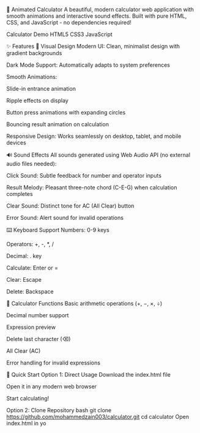 🧮 Animated Calculator
A beautiful, modern calculator web application with smooth animations and interactive sound effects. Built with pure HTML, CSS, and JavaScript - no dependencies required!

Calculator Demo
HTML5
CSS3
JavaScript

✨ Features
🎨 Visual Design
Modern UI: Clean, minimalist design with gradient backgrounds

Dark Mode Support: Automatically adapts to system preferences

Smooth Animations:

Slide-in entrance animation

Ripple effects on display

Button press animations with expanding circles

Bouncing result animation on calculation

Responsive Design: Works seamlessly on desktop, tablet, and mobile devices

🔊 Sound Effects
All sounds generated using Web Audio API (no external audio files needed):

Click Sound: Subtle feedback for number and operator inputs

Result Melody: Pleasant three-note chord (C-E-G) when calculation completes

Clear Sound: Distinct tone for AC (All Clear) button

Error Sound: Alert sound for invalid operations

⌨️ Keyboard Support
Numbers: 0-9 keys

Operators: +, -, *, /

Decimal: . key

Calculate: Enter or =

Clear: Escape

Delete: Backspace

🧮 Calculator Functions
Basic arithmetic operations (+, −, ×, ÷)

Decimal number support

Expression preview

Delete last character (⌫)

All Clear (AC)

Error handling for invalid expressions

🚀 Quick Start
Option 1: Direct Usage
Download the index.html file

Open it in any modern web browser

Start calculating!

Option 2: Clone Repository
bash
git clone https://github.com/mohammedzain003/calculator.git
cd calculator
Open index.html in yo

